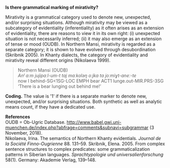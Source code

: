 **Is there grammatical marking of mirativity?**

Mirativity is a grammatical category used to denote new, unexpected, and/or surprising situations. Although mirativity may be viewed as a subcategory of evidentiality (inferentiality) as it often arises as an extension of evidentiality, there are reasons to view it in its own right: (i) unexpected situation is not necessarily inferred; (ii) it may also emerge as an extension of tense or mood (OUDB). In Northern Mansi, mirativity is regarded as a separate category; it is shown to have evolved through desubordination (Skribnik 2005). In Khanty dialects, the category of evidentiality and mirativity reveal different origins (Nikolaeva 1999).

>Northern Mansi (OUDB)<br/>
>*Anʲ aːm jujipaːl-um-t taj maːkoləŋ oːjka ta joːmiɣt-aneː-te*<br/>
>now  I  behind-SG<1SG-LOC EMPH bear ACT1 lunge.out-MIR.PRS-3SG<br/>
>‘There is a bear lunging out behind meǃ’

**Coding.** The value is '1' if there is a separate marker to denote new, unexpected, and/or surprising situations. Both synthetic as well as analytic means count, if they have a dedicated use.

**References**<br/>
OUDB = Ob-Ugric Database. http://www.babel.gwi.uni-muenchen.de/index.php?abfrage=comments&subnavi=subgrammar (3 November, 2018).<br/>
Nikolaeva, Irina. The semantics of Northern Khanty evidentials. *Journal de la Société Finno-Ougrienne* 88. 131–59.
Skribnik, Elena. 2005. From complex sentence structures to complex predicates: some grammaticalization patterns in Siberian languages. *Sprachtypologie und universalienforschung* 58(1). Germany: Akademie Verlag, 139–148.<br/>
